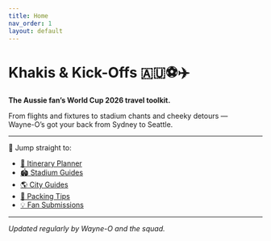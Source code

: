 ```yaml
---
title: Home
nav_order: 1
layout: default
---
```

# Khakis & Kick-Offs 🇦🇺⚽✈️  
**The Aussie fan’s World Cup 2026 travel toolkit.**

From flights and fixtures to stadium chants and cheeky detours —  
Wayne-O’s got your back from Sydney to Seattle.

---

🔗 Jump straight to:

- [📅 Itinerary Planner](Planning/Itinerary)
- [🏟️ Stadium Guides](stadiums)
- [🌎 City Guides](cities)
- [🎒 Packing Tips](packing)
- [💡 Fan Submissions](fan-tips)

---

_Updated regularly by Wayne-O and the squad._  